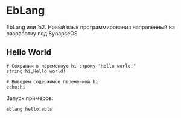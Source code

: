 # EbLang

EbLang или Ъ2. Новый язык программирования напраленный на разработку под SynapseOS

## Hello World

```EbLang
# Сохраним в переменную hi строку "Hello world!"
string:hi,Hello world!

# Выведем содержимое переменной hi 
echo:hi
```

Запуск примеров:

```bash
eblang hello.ebls
```

